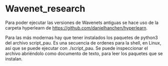 # Wavenet_research

Para poder ejecutar las versiones de Wavenets antiguas se hace uso de la carpeta hyperlearn de https://github.com/danielhanchen/hyperlearn.

Para las más modernas hay que tener instalados los paquetes de python3 del archivo script_pau. Es una secuencia de ordenes para la shell, en Linux, así que se puede ejecutar con ./script_pau. Se puede inspeccionar el archivo abriéndolo como documento de texto, para leer los paquetes que se instalan.
